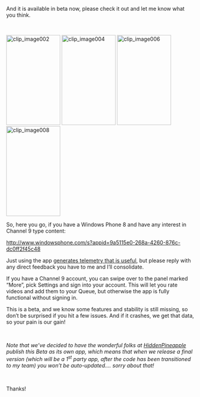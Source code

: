 And it is available in beta now, please check it out and let me know what you think.

&nbsp;

 <img style="display: inline;" title="clip_image002" alt="clip_image002" src="http://www.duncanmackenzie.net/wp-content/uploads/2013/08/clip_image002_thumb.gif" width="144" height="240" /> <img style="display: inline;" title="clip_image004" alt="clip_image004" src="http://www.duncanmackenzie.net/wp-content/uploads/2013/08/clip_image004_thumb.gif" width="144" height="240" /> <img style="display: inline;" title="clip_image006" alt="clip_image006" src="http://www.duncanmackenzie.net/wp-content/uploads/2013/08/clip_image006_thumb.gif" width="144" height="240" /><img style="display: inline;" title="clip_image008" alt="clip_image008" src="http://www.duncanmackenzie.net/wp-content/uploads/2013/08/clip_image008_thumb.gif" width="144" height="240" />

So, here you go, if you have a Windows Phone 8 and have any interest in Channel 9 type content:

<http://www.windowsphone.com/s?appid=9a5115e0-268a-4260-876c-dc0ff2f45c48>

Just using the app [generates telemetry that is useful](http://markedup.com), but please reply with any direct feedback you have to me and I’ll consolidate.

If you have a Channel 9 account, you can swipe over to the panel marked “More”, pick Settings and sign into your account. This will let you rate videos and add them to your Queue, but otherwise the app is fully functional without signing in.

This is a beta, and we know some features and stability is still missing, so don’t be surprised if you hit a few issues. And if it crashes, we get that data, so your pain is our gain!

&nbsp;

_Note that we’ve decided to have the wonderful folks at [HiddenPineapple](http://hiddenpineapple.com/) publish this Beta as its own app, which means that when we release a final version (which will be a 1<sup>st</sup> party app, after the code has been transitioned to my team) you won’t be auto-updated…. sorry about that!_ 

&nbsp;

Thanks!
